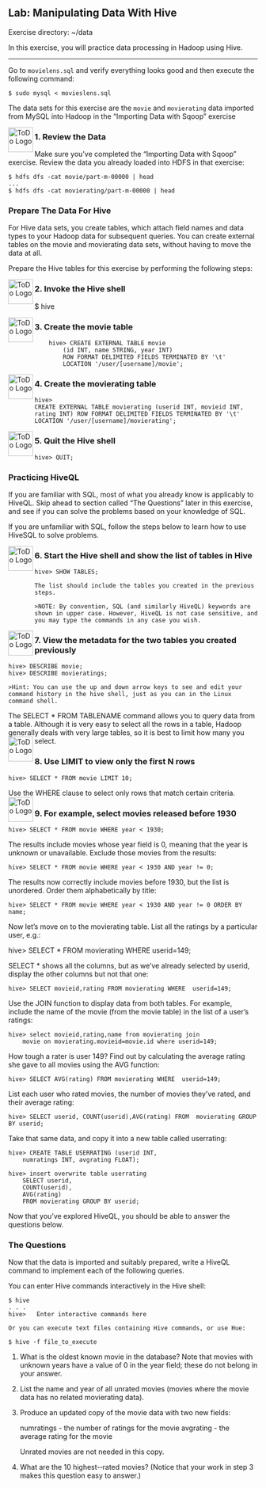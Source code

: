 ## Lab: Manipulating Data With Hive

Exercise directory: ~/data

In this exercise, you will practice data processing in Hadoop using Hive.

----

Go to `movielens.sql` and verify everything looks good and then execute the following command:

	$ sudo mysql < movieslens.sql

The data sets for this exercise are the `movie` and `movierating` data imported from MySQL into Hadoop in the “Importing Data with Sqoop” exercise

<img src="https://user-images.githubusercontent.com/558905/40613898-7a6c70d6-624e-11e8-9178-7bde851ac7bd.png" align="left" width="50" height="50" title="ToDo Logo">
<h3>1. Review the Data</h3>

Make sure you’ve completed the “Importing Data with Sqoop” exercise. Review the data you already loaded into HDFS in that exercise:

	$ hdfs dfs -cat movie/part-m-00000 | head
	...
	$ hdfs dfs -cat movierating/part-m-00000 | head


### Prepare The Data For Hive

For Hive data sets, you create tables, which attach field names and data types to your Hadoop data for subsequent queries. You can create external tables on the movie and movierating data sets, without having to move the data at all.

Prepare the Hive tables for this exercise by performing the following steps:

<img src="https://user-images.githubusercontent.com/558905/40613898-7a6c70d6-624e-11e8-9178-7bde851ac7bd.png" align="left" width="50" height="50" title="ToDo Logo">
<h3>2. Invoke the Hive shell</h3>

 $ hive

<img src="https://user-images.githubusercontent.com/558905/40613898-7a6c70d6-624e-11e8-9178-7bde851ac7bd.png" align="left" width="50" height="50" title="ToDo Logo">
<h3>3. Create the  movie table</h3>

		hive> CREATE EXTERNAL TABLE movie
			(id INT, name STRING, year INT)
			ROW FORMAT DELIMITED FIELDS TERMINATED BY '\t'
			LOCATION '/user/[username]/movie';

<img src="https://user-images.githubusercontent.com/558905/40613898-7a6c70d6-624e-11e8-9178-7bde851ac7bd.png" align="left" width="50" height="50" title="ToDo Logo">
<h3>4. Create the movierating table</h3>

	hive> 
	CREATE EXTERNAL TABLE movierating (userid INT, movieid INT, rating INT) ROW FORMAT DELIMITED FIELDS TERMINATED BY '\t' LOCATION '/user/[username]/movierating';

<img src="https://user-images.githubusercontent.com/558905/40613898-7a6c70d6-624e-11e8-9178-7bde851ac7bd.png" align="left" width="50" height="50" title="ToDo Logo">
<h3>5. Quit the Hive shell</h3>

	hive> QUIT;

### Practicing HiveQL

If you are familiar with SQL, most of what you already know is applicably to HiveQL. Skip ahead to section called “The Questions” later in this exercise, and see if you can solve the problems based on your knowledge of SQL.

If you are unfamiliar with SQL, follow the steps below to learn how to use HiveSQL to solve problems.

<img src="https://user-images.githubusercontent.com/558905/40613898-7a6c70d6-624e-11e8-9178-7bde851ac7bd.png" align="left" width="50" height="50" title="ToDo Logo">
<h3>6. Start the Hive shell and show the list of tables in Hive</h3>

	hive> SHOW TABLES;

	The list should include the tables you created in the previous steps.

	>NOTE: By convention, SQL (and similarly HiveQL) keywords are shown in upper case. However, HiveQL is not case sensitive, and you may type the commands in any case you wish.

<img src="https://user-images.githubusercontent.com/558905/40613898-7a6c70d6-624e-11e8-9178-7bde851ac7bd.png" align="left" width="50" height="50" title="ToDo Logo">
<h3>7. View the metadata for the two tables you created previously</h3>

	hive> DESCRIBE movie;
	hive> DESCRIBE movieratings;

	>Hint: You can use the up and down arrow keys to see and edit your command history in the hive shell, just as you can in the Linux command shell.

The SELECT * FROM TABLENAME command allows you to query data from a table. Although it is very easy to select all the rows in a table, 
Hadoop generally deals with very large tables, so it is best to limit how many you select. 
<img src="https://user-images.githubusercontent.com/558905/40613898-7a6c70d6-624e-11e8-9178-7bde851ac7bd.png" align="left" width="50" height="50" title="ToDo Logo">
<h3>8. Use LIMIT to view only the first N rows</h3>

	hive> SELECT * FROM movie LIMIT 10;

Use the WHERE clause to select only rows that match certain criteria.
<img src="https://user-images.githubusercontent.com/558905/40613898-7a6c70d6-624e-11e8-9178-7bde851ac7bd.png" align="left" width="50" height="50" title="ToDo Logo">
<h3>9. For example, select movies released before 1930</h3>

	hive> SELECT * FROM movie WHERE year < 1930;

The results include movies whose year field is 0, meaning that the year is unknown or unavailable. Exclude those movies from the results:

	hive> SELECT * FROM movie WHERE year < 1930 AND year != 0;

The results now correctly include movies before 1930, but the list is unordered. Order them alphabetically by title:

	hive> SELECT * FROM movie WHERE year < 1930 AND year != 0 ORDER BY name;

Now let’s move on to the movierating table. List all the ratings by a particular user, e.g.:

 hive> SELECT * FROM movierating WHERE userid=149;

SELECT * shows all the columns, but as we’ve already selected by userid, display the other columns but not that one:

	hive> SELECT movieid,rating FROM movierating WHERE  userid=149;

Use the JOIN function to display data from both tables. For example, include the name of the movie (from the movie table) in the list of a user’s ratings:

	hive> select movieid,rating,name from movierating join
		movie on movierating.movieid=movie.id where userid=149;

How tough a rater is user 149? Find out by calculating the average rating she gave to all movies using the AVG function:

	hive> SELECT AVG(rating) FROM movierating WHERE  userid=149;

List each user who rated movies, the number of movies they’ve rated, and their average rating:

	hive> SELECT userid, COUNT(userid),AVG(rating) FROM  movierating GROUP BY userid;

Take that same data, and copy it into a new table called userrating:

	hive> CREATE TABLE USERRATING (userid INT,
		numratings INT, avgrating FLOAT);

	hive> insert overwrite table userrating 
		SELECT userid,
		COUNT(userid),
		AVG(rating)
		FROM movierating GROUP BY userid;

Now that you’ve explored HiveQL, you should be able to answer the questions below.


### The Questions

Now that the data is imported and suitably prepared, write a HiveQL command to implement each of the following queries.

You can enter Hive commands interactively in the Hive shell:

	$ hive
	. . .
	hive>	Enter interactive commands here

	Or you can execute text files containing Hive commands, or use Hue:

	$ hive -f file_to_execute

1.	What is the oldest known movie in the database? Note that movies with
unknown years have a value of 0 in the year field; these do not belong in your answer.

2.	List the name and year of all unrated movies (movies where the movie data has no related movierating data).

3.	Produce an updated copy of the movie data with two new fields: 

	numratings - the number of ratings for the movie
	avgrating - the average rating for the movie 

	Unrated  movies are not needed in this copy.

4.	What are the 10 highest-‐rated movies? (Notice that your work in step 3 makes this question easy to answer.)

